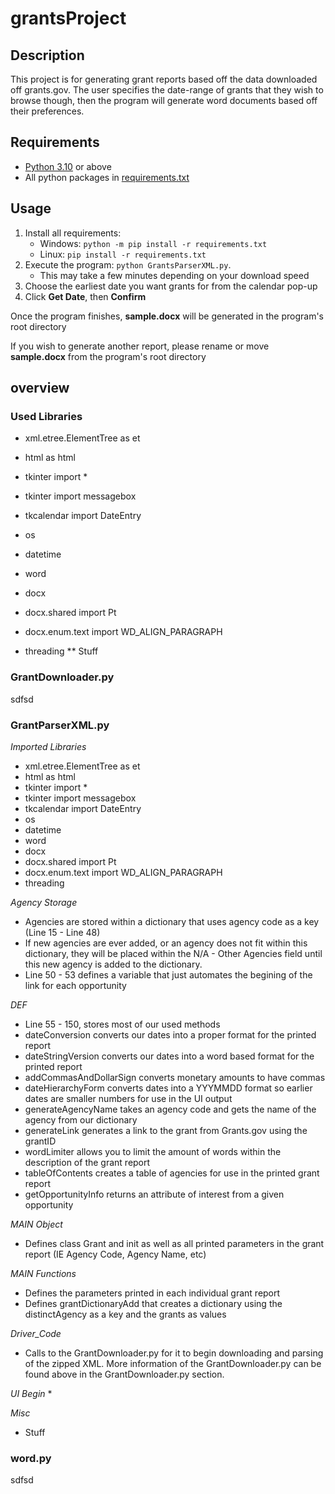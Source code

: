 # grantsProject
## Description
This project is for generating grant reports based off the data downloaded off grants.gov. The user specifies the date-range of grants that they wish to browse though, then the program will generate word documents based off their preferences. 

## Requirements
 * [Python 3.10](https://www.python.org/downloads/) or above
 * All python packages in [requirements.txt](https://github.com/derek-chandler/grantsProject/blob/main/requirements.txt)

## Usage
 1. Install all requirements:
    * Windows: `python -m pip install -r requirements.txt`
    * Linux: `pip install -r requirements.txt`
 2. Execute the program: `python GrantsParserXML.py`.
    * This may take a few minutes depending on your download speed
 3. Choose the earliest date you want grants for from the calendar pop-up
 4. Click **Get Date**, then **Confirm**

Once the program finishes, **sample.docx** will be generated in the program's root directory

If you wish to generate another report, please rename or move **sample.docx** from the program's root directory

## overview
### Used Libraries
* xml.etree.ElementTree as et


* html as html


* tkinter import *


* tkinter import messagebox


* tkcalendar import DateEntry


* os


* datetime


* word


* docx


* docx.shared import Pt


* docx.enum.text import WD_ALIGN_PARAGRAPH


* threading
** Stuff

### GrantDownloader.py
sdfsd

### GrantParserXML.py
*Imported Libraries*
* xml.etree.ElementTree as et
* html as html
* tkinter import *
* tkinter import messagebox
* tkcalendar import DateEntry
* os
* datetime
* word
* docx
* docx.shared import Pt
* docx.enum.text import WD_ALIGN_PARAGRAPH
* threading

*Agency Storage*
* Agencies are stored within a dictionary that uses agency code as a key (Line 15 - Line 48)
* If new agencies are ever added, or an agency does not fit within this dictionary, they will be placed within the N/A - Other Agencies field until this new agency is added to the dictionary.
* Line 50 - 53 defines a variable that just automates the begining of the link for each opportunity

*DEF*
* Line 55 - 150, stores most of our used methods
* dateConversion converts our dates into a proper format for the printed report
* dateStringVersion converts our dates into a word based format for the printed report
* addCommasAndDollarSign converts monetary amounts to have commas
* dateHierarchyForm converts dates into a YYYMMDD format so earlier dates are smaller numbers for use in the UI output
* generateAgencyName takes an agency code and gets the name of the agency from our dictionary
* generateLink generates a link to the grant from Grants.gov using the grantID
* wordLimiter allows you to limit the amount of words within the description of the grant report
* tableOfContents creates a table of agencies for use in the printed grant report
* getOpportunityInfo returns an attribute of interest from a given opportunity

*MAIN Object*
* Defines class Grant and init as well as all printed parameters in the grant report (IE Agency Code, Agency Name, etc)

*MAIN Functions*
* Defines the parameters printed in each individual grant report
* Defines grantDictionaryAdd that creates a dictionary using the distinctAgency as a key and the grants as values

*Driver_Code*
* Calls to the GrantDownloader.py for it to begin downloading and parsing of the zipped XML. More information of the GrantDownloader.py can be found above in the GrantDownloader.py section.

*UI Begin*
* 

*Misc*
* Stuff

### word.py
sdfsd
